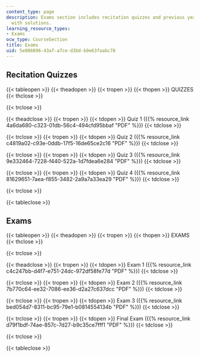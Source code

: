 ```yaml
---
content_type: page
description: Exams section includes recitation quizzes and previous year exams along
  with solutions.
learning_resource_types:
- Exams
ocw_type: CourseSection
title: Exams
uid: 5e806096-43af-a7ce-d3bd-b9e63faabc78
---
```


Recitation Quizzes
------------------

{{< tableopen >}}
{{< theadopen >}}
{{< tropen >}}
{{< thopen >}}
QUIZZES
{{< thclose >}}

{{< trclose >}}

{{< theadclose >}}
{{< tropen >}}
{{< tdopen >}}
Quiz 1 ({{% resource_link 4a6da680-c323-01db-56c4-494cfd95bbaf "PDF" %}})
{{< tdclose >}}

{{< trclose >}}
{{< tropen >}}
{{< tdopen >}}
Quiz 2 ({{% resource_link c4819a02-c93e-0ddb-17f5-16de65ce2c16 "PDF" %}})
{{< tdclose >}}

{{< trclose >}}
{{< tropen >}}
{{< tdopen >}}
Quiz 3 ({{% resource_link 9e332464-7228-f440-522a-1d7fdea6e284 "PDF" %}})
{{< tdclose >}}

{{< trclose >}}
{{< tropen >}}
{{< tdopen >}}
Quiz 4 ({{% resource_link 81629651-7aea-f855-3482-2a9a7a33ea29 "PDF" %}})
{{< tdclose >}}

{{< trclose >}}

{{< tableclose >}}

Exams
-----

{{< tableopen >}}
{{< theadopen >}}
{{< tropen >}}
{{< thopen >}}
EXAMS
{{< thclose >}}

{{< trclose >}}

{{< theadclose >}}
{{< tropen >}}
{{< tdopen >}}
Exam 1 ({{% resource_link c4c247bb-d4f7-e751-24dc-972df58fe77d "PDF" %}})
{{< tdclose >}}

{{< trclose >}}
{{< tropen >}}
{{< tdopen >}}
Exam 2 ({{% resource_link 7b770c64-ee32-7086-ee36-d2a27c637dcc "PDF" %}})
{{< tdclose >}}

{{< trclose >}}
{{< tropen >}}
{{< tdopen >}}
Exam 3 ({{% resource_link bed054d7-8311-bc95-79e1-b0814554134b "PDF" %}})
{{< tdclose >}}

{{< trclose >}}
{{< tropen >}}
{{< tdopen >}}
Final Exam ({{% resource_link d79f1bdf-74ae-857c-7d27-b9c35ce7fff1 "PDF" %}})
{{< tdclose >}}

{{< trclose >}}

{{< tableclose >}}